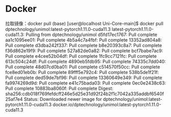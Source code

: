 # Docker

拉取镜像：docker pull 
(base) [user@localhost Uni-Core-main]$ docker pull dptechnology/unimol:latest-pytorch1.11.0-cuda11.3
latest-pytorch1.11.0-cuda11.3: Pulling from dptechnology/unimol
d5fd17ec1767: Pull complete
aa1c1095ee01: Pull complete
4b5a4c7a4fbf: Pull complete
13352ad804a8: Pull complete
d3dba242f337: Pull complete
b8e20393c8a7: Pull complete
f36d862e19f9: Pull complete
527a82de0a82: Pull complete
bcf7babe7ac9: Pull complete
e4cee52b04df: Pull complete
1fc9cc7121fc: Pull complete
613c504c24df: Pull complete
4890eb5fdb95: Pull complete
74335c7dd040: Pull complete
48d07cd0ba01: Pull complete
c514570f50cc: Pull complete
fce8ed01eb0b: Pull complete
89fff5e792c4: Pull complete
538b5de1f21f: Pull complete
ded59de7bf96: Pull complete
13360649e349: Pull complete
fa9974269d9d: Pull complete
e41c75bada03: Pull complete
0ec0e2438c63: Pull complete
10883ba8060f: Pull complete
Digest: sha256:cdb018f769fefdcff246e5d25e31d92f24b2f1c7042a335addbf6540f25af7e4
Status: Downloaded newer image for dptechnology/unimol:latest-pytorch1.11.0-cuda11.3
docker.io/dptechnology/unimol:latest-pytorch1.11.0-cuda11.3
